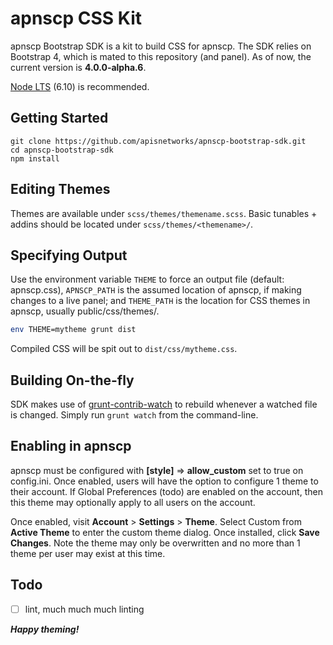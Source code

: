 # apnscp CSS Kit

apnscp Bootstrap SDK is a kit to build CSS for apnscp. The SDK relies on Bootstrap 4, which is mated to this repository (and panel). As of now, the current version is **4.0.0-alpha.6**.

[Node LTS](https://nodejs.org/en/download/) (6.10) is recommended.

## Getting Started

```shell
git clone https://github.com/apisnetworks/apnscp-bootstrap-sdk.git
cd apnscp-bootstrap-sdk
npm install
```



## Editing Themes

Themes are available under `scss/themes/themename.scss`. Basic tunables + addins should be located under `scss/themes/<themename>/`.



## Specifying Output

Use the environment variable `THEME` to force an output file (default: apnscp.css), `APNSCP_PATH` is the assumed location of apnscp, if making changes to a live panel; and `THEME_PATH` is the location for CSS themes in apnscp, usually public/css/themes/.

```bash
env THEME=mytheme grunt dist
```

Compiled CSS will be spit out to `dist/css/mytheme.css`.



## Building On-the-fly

SDK makes use of [grunt-contrib-watch](https://www.npmjs.com/package/grunt-contrib-watch) to rebuild whenever a watched file is changed. Simply run `grunt watch` from the command-line.



## Enabling in apnscp

apnscp must be configured with **[style]** => **allow_custom** set to true on config.ini. Once enabled, users will have the option to configure 1 theme to their account. If Global Preferences (todo) are enabled on the account, then this theme may optionally apply to all users on the account.

Once enabled, visit **Account** > **Settings** > **Theme**. Select Custom from **Active Theme** to enter the custom theme dialog. Once installed, click **Save Changes**. Note the theme may only be overwritten and no more than 1 theme per user may exist at this time.

## Todo
- [ ] lint, much much much linting

***Happy theming!***
